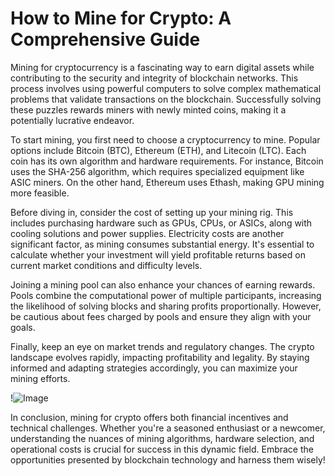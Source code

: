 # How to Mine for Crypto: A Comprehensive Guide

Mining for cryptocurrency is a fascinating way to earn digital assets while contributing to the security and integrity of blockchain networks. This process involves using powerful computers to solve complex mathematical problems that validate transactions on the blockchain. Successfully solving these puzzles rewards miners with newly minted coins, making it a potentially lucrative endeavor.

To start mining, you first need to choose a cryptocurrency to mine. Popular options include Bitcoin (BTC), Ethereum (ETH), and Litecoin (LTC). Each coin has its own algorithm and hardware requirements. For instance, Bitcoin uses the SHA-256 algorithm, which requires specialized equipment like ASIC miners. On the other hand, Ethereum uses Ethash, making GPU mining more feasible.

Before diving in, consider the cost of setting up your mining rig. This includes purchasing hardware such as GPUs, CPUs, or ASICs, along with cooling solutions and power supplies. Electricity costs are another significant factor, as mining consumes substantial energy. It's essential to calculate whether your investment will yield profitable returns based on current market conditions and difficulty levels.

Joining a mining pool can also enhance your chances of earning rewards. Pools combine the computational power of multiple participants, increasing the likelihood of solving blocks and sharing profits proportionally. However, be cautious about fees charged by pools and ensure they align with your goals.

Finally, keep an eye on market trends and regulatory changes. The crypto landscape evolves rapidly, impacting profitability and legality. By staying informed and adapting strategies accordingly, you can maximize your mining efforts.

!![Image](https://github.com/user-attachments/assets/057c907c-805e-4310-a052-f5031067f3de)

In conclusion, mining for crypto offers both financial incentives and technical challenges. Whether you're a seasoned enthusiast or a newcomer, understanding the nuances of mining algorithms, hardware selection, and operational costs is crucial for success in this dynamic field. Embrace the opportunities presented by blockchain technology and harness them wisely!